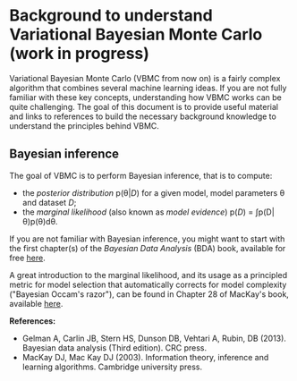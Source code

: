 # Background to understand Variational Bayesian Monte Carlo (work in progress)

Variational Bayesian Monte Carlo (VBMC from now on) is a fairly complex algorithm that combines several machine learning ideas.
If you are not fully familiar with these key concepts, understanding how VBMC works can be quite challenging. 
The goal of this document is to provide useful material and links to references to build the necessary background knowledge to understand the principles behind VBMC.

## Bayesian inference

The goal of VBMC is to perform Bayesian inference, that is to compute:
- the *posterior distribution* p(θ|*D*) for a given model, model parameters θ and dataset *D*;
- the *marginal likelihood* (also known as *model evidence*) p(*D*) = ∫p(D|θ)p(θ)dθ.

If you are not familiar with Bayesian inference, you might want to start with the first chapter(s) of the *Bayesian Data Analysis* (BDA) book, available for free [here](https://users.aalto.fi/~ave/BDA3.pdf). 

A great introduction to the marginal likelihood, and its usage as a principled metric for model selection that automatically corrects for model complexity ("Bayesian Occam's razor"), can be found in Chapter 28 of MacKay's book, available [here](http://www.inference.org.uk/itprnn/book.pdf).

**References:**
- Gelman A, Carlin JB, Stern HS, Dunson DB, Vehtari A, Rubin, DB (2013). Bayesian data analysis (Third edition). CRC press.
- MacKay DJ, Mac Kay DJ (2003). Information theory, inference and learning algorithms. Cambridge university press.


